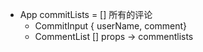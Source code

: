 - App  commitLists = []  所有的评论
  - CommitInput { userName, comment}
  - CommentList []  props ->  commentlists